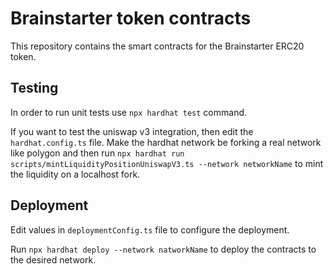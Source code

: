 # Brainstarter token contracts

This repository contains the smart contracts for the Brainstarter ERC20 token.

## Testing

In order to run unit tests use `npx hardhat test` command.

If you want to test the uniswap v3 integration, then edit the `hardhat.config.ts` file. Make the hardhat network be forking a real network like polygon and then run `npx hardhat run scripts/mintLiquidityPositionUniswapV3.ts --network networkName` to mint the liquidity on a localhost fork.

## Deployment

Edit values in `deploymentConfig.ts` file to configure the deployment.

Run `npx hardhat deploy --network natworkName` to deploy the contracts to the desired network.
